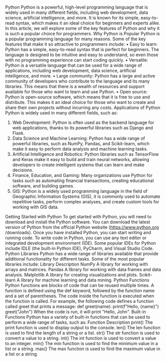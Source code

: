 Python
Python is a powerful, high-level programming language that is widely used in many different fields,
including web development, data science, artificial intelligence, and more. It is known for its simple,
easy-to-read syntax, which makes it an ideal choice for beginners and experts alike. In this article,
we will explore some of the key features of Python and why it is such a popular choice for
programmers.
Why Python is Popular
Python is a popular programming language for many reasons. Some of the key features that make
it so attractive to programmers include:
• Easy to learn: Python has a simple, easy-to-read syntax that is perfect for beginners. The
language is designed to be intuitive and easy to understand, so even those with no
programming experience can start coding quickly.
• Versatile: Python is a versatile language that can be used for a wide range of applications,
including web development, data science, artificial intelligence, and more.
• Large community: Python has a large and active community of developers who contribute to
the language and its many libraries. This means that there is a wealth of resources and support
available for those who want to learn and use Python.
• Open source: Python is open-source software, which means that it is free to use and
distribute. This makes it an ideal choice for those who want to create and share their own
projects without incurring any costs.
Applications of Python
Python is widely used in many different fields, such as:
1. Web Development: Python is often used as the backend language for web applications,
thanks to its powerful libraries such as Django and Flask.
2. Data Science and Machine Learning: Python has a wide range of powerful libraries, such as
NumPy, Pandas, and Scikit-learn, which make it easy to perform data analysis and machine
learning tasks.
3. Artificial Intelligence and Robotics: Python libraries such as TensorFlow and Keras make it
easy to build and train neural networks, allowing developers to create intelligent systems that
can learn and make decisions.
4. Finance, Education, and Gaming: Many organizations use Python for tasks such as
automating financial transactions, creating educational software, and building games.
5. GIS: Python is a widely used programming language in the field of Geographic Information
Systems (GIS), it is commonly used to automate repetitive tasks, perform complex analyses,
and create custom tools for working with GIS data.

Getting Started with Python
To get started with Python, you will need to download and install the Python software. You can
download the latest version of Python from the official Python website (https://www.python.org
/downloads). Once you have installed Python, you can start writing and running code.
To write code in Python, you can use any text editor or integrated development environment (IDE).
Some popular IDEs for Python include IDLE (the built-in Python IDE), PyCharm, and Visual Studio
Code.
Python Libraries
Python has a wide range of libraries available that provide additional functionality for different
tasks. Some of the most popular libraries include:
Library Description
NumPy A library for working with arrays and matrices.
Pandas A library for working with data frames and data analysis.
Matplotlib A library for creating visualizations and plots.
Scikit-learn A library for machine learning and data mining.
Python Functions
Python functions are blocks of code that can be reused multiple times. A function is defined using
the def keyword, followed by the function name and a set of parentheses. The code inside the
function is executed when the function is called.
For example, the following code defines a function called greet that prints a message:
def greet(name):
 print(f"Hello, {name}")
greet("John")
When the code is run, it will print "Hello, John".
Built-in Functions
Python has a variety of built-in functions that can be used to perform a wide range of tasks, such
as:
Function Description
print() The print function is used to display output to the console.
len() The len function is used to find the length of a string or a list.
str() The str function is used to convert a value to a string.
int() The int function is used to convert a value to an integer.
min() The min function is used to find the minimum value in a list or a string.
max() The max function is used to find the maximum value in a list or a string.